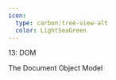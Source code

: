 ```yaml
---
icon: 
  type: carbon:tree-view-alt
  color: LightSeaGreen
---
```

13: DOM

The Document Object Model